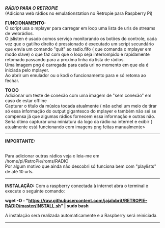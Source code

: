 ***RÁDIO PARA O RETROPIE***   
(Adiciona web rádios no emulationstation no Retropie para Raspberry Pi)


**FUNCIONAMENTO:**
<br />O script usa o mplayer para carregar em loop uma lista de urls de streams de webrádios. 
<br />O jslisten é usado comos serviço monitorando os botões do controle, cada vez que o gatilho direito é pressionado é executado um script secundário que envia um comando "quit" ao radio.fifo ( que comanda o mplayer em modo slave) o que faz com que o loop seja interrompido e rapidamente retomado passando para  a proxíma linha da lista de rádios.
<br />Uma imagem png é carregada para cada url no momento em que ela é iniciada pelo mplayer.
<br />Ao abrir um emulador ou o kodi o funcionamento para e só retoma ao fechar.

**TO DO**
<br />Adicionar um teste de conexão com uma imagem de "sem conexão" em caso de estar offline 
<br />Capturar o título da música tocada atualmente ( não achei um meio de tirar só essa informação do output gigantesco do mplayer e também não sei se compensa já que algumas rádios fornecem essa informação e outras não.
<br />Seria ótimo capturar uma miniatura da logo da rádio na internet e exibir ( atualmente está funcionando com imagens png feitas manualmente>

---------------------------------------------------------------------------------------------------------------------------------
**IMPORTANTE:**

<br />Para adicionar outras rádios veja o leia-me em /home/pi/RetroPie/roms/RADIO 
<br />Por algum motivo que ainda não descobri só funciona bem com "playlists" de até 10 urls. 
 
----------------------------------------------------------------------------------------------------------------------------------


**INSTALAÇÃO:** 
Com a raspberry conectada à internet abra o terminal e execute o seguinte comando:
    
**wget -O - "https://raw.githubusercontent.com/jajalobrit/RETROPIE-RADIO/master/INSTALL.sh" | sudo bash**
    
A instalação será realizada automaticamente e a Raspberry será reiniciada.   

----------------------------------------------------------------------------------------------------------------------------------
